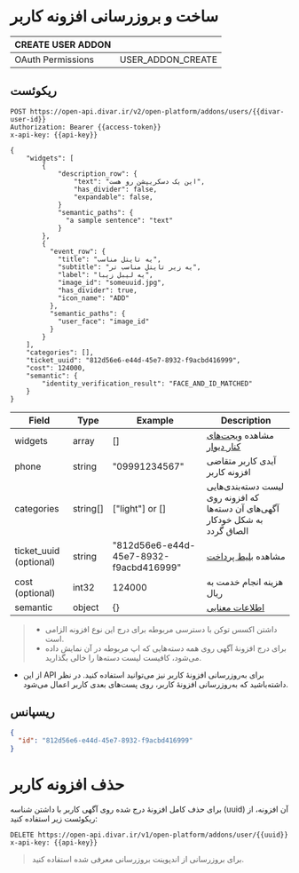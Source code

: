 # ساخت و بروزرسانی افزونه کاربر

| CREATE USER ADDON |                   |
| ----------------- | ----------------- |
| OAuth Permissions | USER_ADDON_CREATE |

## ریکوئست

```http request
POST https://open-api.divar.ir/v2/open-platform/addons/users/{{divar-user-id}}
Authorization: Bearer {{access-token}}
x-api-key: {{api-key}}

{
    "widgets": [
        {
            "description_row": {
                "text": "این یک دسکریپشن رو هست",
                "has_divider": false,
                "expandable": false,
            }
            "semantic_paths": {
              "a sample sentence": "text"
            }
        },
        {
          "event_row": {
            "title": "یه تایتل مناسب",
            "subtitle": "یه زیر تایتل مناسب تر",
            "label": "یه لیبل زیبا",
            "image_id": "someuuid.jpg",
            "has_divider": true,
            "icon_name": "ADD"
          },
          "semantic_paths": {
            "user_face": "image_id"
          }
        }
    ],
    "categories": [],
    "ticket_uuid": "812d56e6-e44d-45e7-8932-f9acbd416999",
    "cost": 124000,
    "semantic": {
        "identity_verification_result": "FACE_AND_ID_MATCHED"
    }
}
```

| Field                  | Type     | Example                                | Description                                                                    |
| ---------------------- | -------- | -------------------------------------- | ------------------------------------------------------------------------------ |
| widgets                | array    | []                                     | مشاهده [ویجت‌های کنار دیوار](../widgets)                                       |
| phone                  | string   | "09991234567"                          | آیدی کاربر متقاضی افزونه کاربر                                                 |
| categories             | string[] | ["light"] or []                        | لیست دسته‌بندی‌هایی که افزونه روی آگهی‌های آن دسته‌ها به شکل خودکار الصاق گردد |
| ticket_uuid (optional) | string   | "812d56e6-e44d-45e7-8932-f9acbd416999" | مشاهده [بلیط پرداخت](../payment-ticket)                                        |
| cost (optional)        | int32    | 124000                                 | هزینه انجام خدمت به ریال                                                       |
| semantic               | object   | {}                                     | [اطلاعات معنایی](/semantic/semantic_data.md)                                   |

> - داشتن اکسس توکن با دسترسی مربوطه برای درج این نوع افزونه الزامی است.
> - برای درج افزونهٔ آگهی روی همه دسته‌هایی که اپ مربوطه در آن نمایش داده می‌شود، کافیست لیست دسته‌ها را خالی بگذارید.

- از این API برای به‌روزرسانی افزونهٔ کاربر نیز می‌توانید استفاده کنید. در نظر داشته‌باشید که به‌روزرسانی افزونهٔ کاربر، روی پست‌های بعدی کاربر اعمال می‌شود.

## ریسپانس

```json
{
  "id": "812d56e6-e44d-45e7-8932-f9acbd416999"
}
```

# حذف افزونه کاربر

برای حذف کامل افزونهٔ درج شده روی آگهی کاربر با داشتن شناسه (uuid) آن افزونه، از ریکوئست زیر استفاده کنید:

```http request
DELETE https://open-api.divar.ir/v1/open-platform/addons/user/{{uuid}}
x-api-key: {{api-key}}
```

> برای بروزرسانی از اندپوینت بروزرسانی معرفی شده استفاده کنید.
